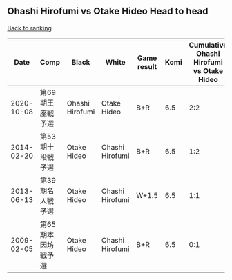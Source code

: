## Ohashi Hirofumi vs Otake Hideo Head to head

[Back to ranking](../../index.md)




| **Date** | **Comp** | **Black** | **White** | **Game result** | **Komi** | **Cumulative Ohashi Hirofumi vs Otake Hideo** | **Ohashi Hirofumi streak** | **Otake Hideo streak** | 
| --- | --- | --- | --- | --- | --- | --- | --- | --- |
| 2020-10-08 | 第69期王座戦予選 | Ohashi Hirofumi | Otake Hideo | B+R | 6.5 | 2:2 | 1 | 0 | 
| 2014-02-20 | 第53期十段戦予選 | Otake Hideo | Ohashi Hirofumi | B+R | 6.5 | 1:2 | 0 | 1 | 
| 2013-06-13 | 第39期名人戦予選 | Otake Hideo | Ohashi Hirofumi | W+1.5 | 6.5 | 1:1 | 1 | 0 | 
| 2009-02-05 | 第65期本因坊戦予選 | Otake Hideo | Ohashi Hirofumi | B+R | 6.5 | 0:1 | 0 | 1 |




